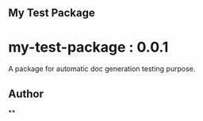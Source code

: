 ## My Test Package

# my-test-package : 0.0.1

A package for automatic doc generation testing purpose.

## Author

**
*[](mailto:)*
*[]()*

